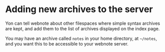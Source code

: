 Adding new archives to the server
==================================


Yon can tell webnote about other filespaces where simple syntax
archives are kept, and add them to the list of archives displayed on
the index page.

You may have an archive called `notes` in your home directory, at
`~/notes`, and you want this to be accessible to your webnote server.

